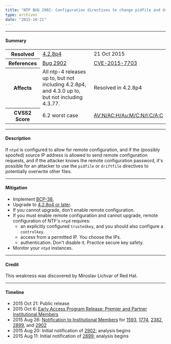 ```yaml
---
title: "NTP BUG 2902: Configuration directives to change pidfile and driftfile should only be allowed locally"
type: archives
date: "2015-10-21"
---
```


* * *

#### Summary

<table>
  <tbody>
	<tr>
		<th><b>Resolved</b></th>
		<td><a href="/support/securitynotice/4_2_8p4-release-announcement/">4.2.8p4</a></td>
		<td>21 Oct 2015</td>
	</tr>
	<tr>
		<th><b>References</b></th>
		<td><a href="https://bugs.ntp.org/show_bug.cgi?id=2902">Bug 2902</a></td>
		<td><a href="https://nvd.nist.gov/vuln/detail/CVE-2015-7703/">CVE-2015-7703</a></td>
	</tr>
	<tr>
		<th><b>Affects</b></th>
		<td>All ntp-4 releases up to, but not including 4.2.8p4,<br> and 4.3.0 up to, but not including 4.3.77.</td>
		<td>Resolved in 4.2.8p4</td>
	</tr>
	<tr>
		<th><b>CVSS2 Score</b></th>
		<td>6.2 worst case</td>
		<td><a href="https://nvd.nist.gov/cvss.cfm?calculator&version=2&vector=(AV:N/AC:H/Au:M/C:N/I:C/A:C)">AV:N/AC:H/Au:M/C:N/I:C/A:C</a></td>
	</tr>	
  </tbody>	
</table>

* * *
    
#### Description 

If `ntpd` is configured to allow for remote configuration, and if the (possibly spoofed) source IP address is allowed to send remote configuration requests, and if the attacker knows the remote configuration password, it's possible for an attacker to use the `pidfile` or `driftfile` directives to potentially overwrite other files. 

* * *
    
#### Mitigation

* Implement [BCP-38.](http://www.bcp38.info/index.php/Main_Page)
* Upgrade to [4.2.8p4 or later](/downloads/).
*  If you cannot upgrade, don't enable remote configuration.
* If you must enable remote configuration and cannot upgrade, remote configuration of NTF's `ntpd` requires:
  * an explicitly configured `trustedkey`, and you should also configure a `controlkey`.
  * access from a permitted IP. You choose the IPs.
  * authentication. Don't disable it. Practice secure key safety. 
* Monitor your `ntpd` instances. 

* * *

#### Credit

This weakness was discovered by Miroslav Lichvar of Red Hat.

* * *

#### Timeline

* 2015 Oct 21: Public release
* 2015 Oct 6: [Early Access Program Release: Premier and Partner Institutional Members](https://www.nwtime.org/membership/benefits/)
* 2015 Aug 26: [Notification to Institutional Members](https://www.nwtime.org/membership/benefits/) for [1593](https://bugs.ntp.org/show_bug.cgi?id=1593), [1774](https://bugs.ntp.org/show_bug.cgi?id=1774), [2382](https://bugs.ntp.org/show_bug.cgi?id=2382), [2899](/support/securitynotice/ntpbug2899/), and [2902](/support/securitynotice/ntpbug2902/)
* 2015 Aug 20: Initial notification of [2902](/support/securitynotice/ntpbug2902/); analysis begins
* 2015 Aug 11: Initial notification of [2899](/support/securitynotice/ntpbug2899/); analysis begins